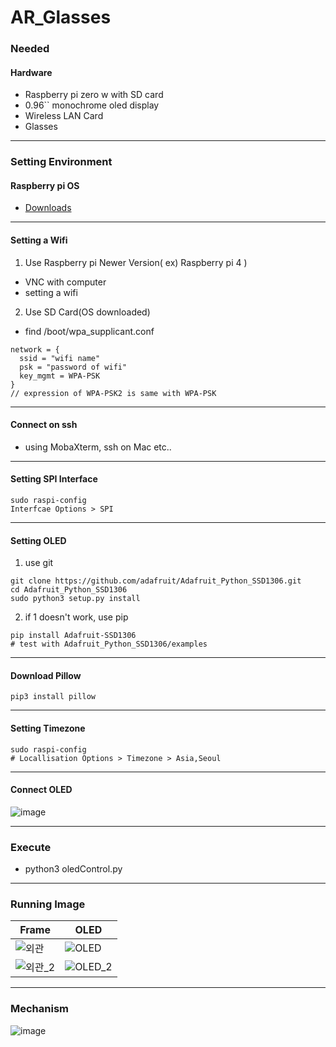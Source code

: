# AR_Glasses

### Needed
#### Hardware
- Raspberry pi zero w with SD card
- 0.96`` monochrome oled display
- Wireless LAN Card
- Glasses

---

### Setting Environment
#### Raspberry pi OS
- [Downloads](https://www.raspberrypi.org/downloads/)

---

#### Setting a Wifi
1. Use Raspberry pi Newer Version( ex) Raspberry pi 4 )
  - VNC with computer
  - setting a wifi
2. Use SD Card(OS downloaded)
  - find /boot/wpa_supplicant.conf
  ```
  network = {
    ssid = "wifi name"
    psk = "password of wifi"
    key_mgmt = WPA-PSK
  }
  // expression of WPA-PSK2 is same with WPA-PSK
  ```

---

#### Connect on ssh
- using MobaXterm, ssh on Mac etc..

---

#### Setting SPI Interface
```
sudo raspi-config
Interfcae Options > SPI
```

---

#### Setting OLED
1. use git
```
git clone https://github.com/adafruit/Adafruit_Python_SSD1306.git
cd Adafruit_Python_SSD1306
sudo python3 setup.py install
```
2. if 1 doesn't work, use pip
```
pip install Adafruit-SSD1306
# test with Adafruit_Python_SSD1306/examples
```

---

#### Download Pillow
```
pip3 install pillow
```

---

#### Setting Timezone
```
sudo raspi-config
# Locallisation Options > Timezone > Asia,Seoul
```

---

#### Connect OLED
![image](https://user-images.githubusercontent.com/50474972/118995585-393c9e00-b9c2-11eb-820f-fc4121860ed5.png)

---

### Execute 
- python3 oledControl.py

---

### Running Image

| Frame | OLED |
| --- | --- |
| ![외관](https://user-images.githubusercontent.com/50474972/119000504-21671900-b9c6-11eb-8494-38c5dcee6bcb.jpg) | ![OLED](https://user-images.githubusercontent.com/50474972/119000538-29bf5400-b9c6-11eb-9f71-a8fa7d39e60b.jpg) |
| ![외관_2](https://user-images.githubusercontent.com/50474972/119000790-62f7c400-b9c6-11eb-81f0-931c163dd5b3.jpg) | ![OLED_2](https://user-images.githubusercontent.com/50474972/119000847-6c812c00-b9c6-11eb-924c-319a11ea09d8.jpg) |

---

### Mechanism
![image](https://user-images.githubusercontent.com/50474972/119001404-e7e2dd80-b9c6-11eb-8029-e48e7fb956a3.png)
